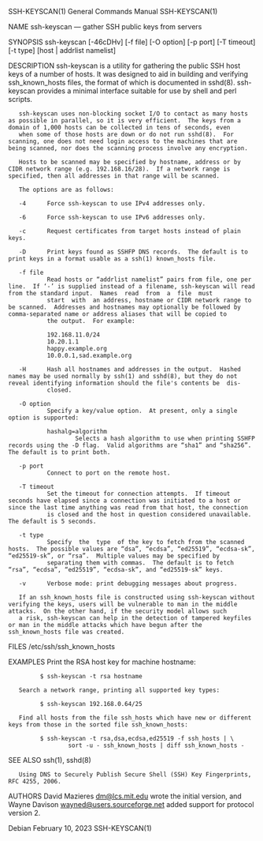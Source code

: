 SSH-KEYSCAN(1)                                                                             General Commands Manual                                                                           SSH-KEYSCAN(1)

NAME
       ssh-keyscan — gather SSH public keys from servers

SYNOPSIS
       ssh-keyscan [-46cDHv] [-f file] [-O option] [-p port] [-T timeout] [-t type] [host | addrlist namelist]

DESCRIPTION
       ssh-keyscan  is a utility for gathering the public SSH host keys of a number of hosts.  It was designed to aid in building and verifying ssh_known_hosts files, the format of which is documented in
       sshd(8).  ssh-keyscan provides a minimal interface suitable for use by shell and perl scripts.

       ssh-keyscan uses non-blocking socket I/O to contact as many hosts as possible in parallel, so it is very efficient.  The keys from a domain of 1,000 hosts can be collected in tens of seconds, even
       when some of those hosts are down or do not run sshd(8).  For scanning, one does not need login access to the machines that are being scanned, nor does the scanning process involve any encryption.

       Hosts to be scanned may be specified by hostname, address or by CIDR network range (e.g. 192.168.16/28).  If a network range is specified, then all addresses in that range will be scanned.

       The options are as follows:

       -4      Force ssh-keyscan to use IPv4 addresses only.

       -6      Force ssh-keyscan to use IPv6 addresses only.

       -c      Request certificates from target hosts instead of plain keys.

       -D      Print keys found as SSHFP DNS records.  The default is to print keys in a format usable as a ssh(1) known_hosts file.

       -f file
               Read hosts or “addrlist namelist” pairs from file, one per line.  If ‘-’ is supplied instead of a filename, ssh-keyscan will read from the standard input.  Names  read  from  a  file  must
               start  with  an address, hostname or CIDR network range to be scanned.  Addresses and hostnames may optionally be followed by comma-separated name or address aliases that will be copied to
               the output.  For example:

               192.168.11.0/24
               10.20.1.1
               happy.example.org
               10.0.0.1,sad.example.org

       -H      Hash all hostnames and addresses in the output.  Hashed names may be used normally by ssh(1) and sshd(8), but they do not reveal identifying information should the file's contents be  dis‐
               closed.

       -O option
               Specify a key/value option.  At present, only a single option is supported:

               hashalg=algorithm
                       Selects a hash algorithm to use when printing SSHFP records using the -D flag.  Valid algorithms are “sha1” and “sha256”.  The default is to print both.

       -p port
               Connect to port on the remote host.

       -T timeout
               Set the timeout for connection attempts.  If timeout seconds have elapsed since a connection was initiated to a host or since the last time anything was read from that host, the connection
               is closed and the host in question considered unavailable.  The default is 5 seconds.

       -t type
               Specify  the  type  of the key to fetch from the scanned hosts.  The possible values are “dsa”, “ecdsa”, “ed25519”, “ecdsa-sk”, “ed25519-sk”, or “rsa”.  Multiple values may be specified by
               separating them with commas.  The default is to fetch “rsa”, “ecdsa”, “ed25519”, “ecdsa-sk”, and “ed25519-sk” keys.

       -v      Verbose mode: print debugging messages about progress.

       If an ssh_known_hosts file is constructed using ssh-keyscan without verifying the keys, users will be vulnerable to man in the middle attacks.  On the other hand, if the security model allows such
       a risk, ssh-keyscan can help in the detection of tampered keyfiles or man in the middle attacks which have begun after the ssh_known_hosts file was created.

FILES
       /etc/ssh/ssh_known_hosts

EXAMPLES
       Print the RSA host key for machine hostname:

             $ ssh-keyscan -t rsa hostname

       Search a network range, printing all supported key types:

             $ ssh-keyscan 192.168.0.64/25

       Find all hosts from the file ssh_hosts which have new or different keys from those in the sorted file ssh_known_hosts:

             $ ssh-keyscan -t rsa,dsa,ecdsa,ed25519 -f ssh_hosts | \
                     sort -u - ssh_known_hosts | diff ssh_known_hosts -

SEE ALSO
       ssh(1), sshd(8)

       Using DNS to Securely Publish Secure Shell (SSH) Key Fingerprints, RFC 4255, 2006.

AUTHORS
       David Mazieres <dm@lcs.mit.edu> wrote the initial version, and Wayne Davison <wayned@users.sourceforge.net> added support for protocol version 2.

Debian                                                                                       February 10, 2023                                                                               SSH-KEYSCAN(1)
